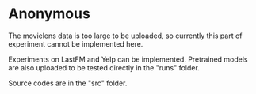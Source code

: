 # Anonymous

The movielens data is too large to be uploaded, so currently this part of experiment cannot be implemented here.

Experiments on LastFM and Yelp can be implemented. Pretrained models are also uploaded to be tested directly in the "runs" folder.

Source codes are in the "src" folder.
